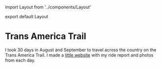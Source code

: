 import Layout from '../components/Layout'

export default Layout

# Trans America Trail

I took 30 days in August and September to travel across the country on the Trans America Trail. I made a [little website](https://tat.honkytonk.in) with my ride report and photos from each day.
